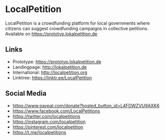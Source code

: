 # LocalPetition
LocalPetition is a crowdfunding platform for local governments where citizens can suggest crowdfunding campaigns in collective petitions. 
Available on https://prototyp.lokalpetition.de


## Links
- Prototype:        https://prototyp.lokalpetition.de
- Landingpage:      http://lokalpetition.de
- International:    http://localpetition.org
- Linktree:         https://linktr.ee/LocalPetition


## Social Media
- https://www.paypal.com/donate?hosted_button_id=L4FDWZVU9AXK6
- https://www.facebook.com/LocalPetitions
- https://twitter.com/localpetitions
- https://instagram.com/localpetition
- https://pinterest.com/localpetition
- https://t.me/localpetitions